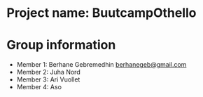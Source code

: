# Project name: BuutcampOthello
# Group information

* Member 1: Berhane Gebremedhin       berhanegeb@gmail.com
* Member 2: Juha Nord
* Member 3: Ari Vuollet
* Member 4: Aso 
